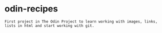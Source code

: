 # odin-recipes
    First project in The Odin Project to learn working with images, links, lists in html and start working with git. 